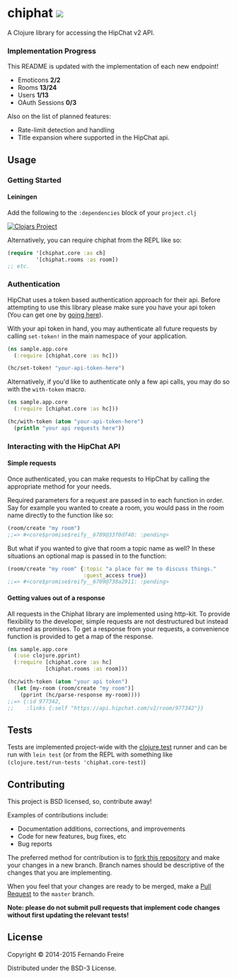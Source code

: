 # chiphat ![](https://circleci.com/gh/dogonthehorizon/chiphat/tree/master.png?circle-token=:circle-token&style=shield)

A Clojure library for accessing the HipChat v2 API.

### Implementation Progress
This README is updated with the implementation of each new endpoint!

* Emoticons **2/2**
* Rooms **13/24**
* Users **1/13**
* OAuth Sessions **0/3**

Also on the list of planned features:

* Rate-limit detection and handling
* Title expansion where supported in the HipChat api.

## Usage

### Getting Started

#### Leiningen

Add the following to the `:dependencies` block of your `project.clj`

[![Clojars Project](http://clojars.org/chiphat/latest-version.svg)](http://clojars.org/chiphat)

Alternatively, you can require chiphat from the REPL like so:

```clojure
(require '[chiphat.core :as ch]
         '[chiphat.rooms :as room])
;; etc.
```

### Authentication

HipChat uses a token based authentication approach for their api. Before
attempting to use this library please make sure you have your api token (You
can get one by [going here][token]).

With your api token in hand, you may authenticate all future requests by
calling `set-token!` in the main namespace of your application.

```clojure
(ns sample.app.core
  (:require [chiphat.core :as hc]))

(hc/set-token! "your-api-token-here")
```

Alternatively, if you'd like to authenticate only a few api calls, you may do
so with the `with-token` macro.

```clojure
(ns sample.app.core
  (:require [chiphat.core :as hc]))

(hc/with-token (atom "your-api-token-here")
  (println "your api requests here"))
```

### Interacting with the HipChat API

#### Simple requests
Once authenticated, you can make requests to HipChat by calling the appropriate
method for your needs.

Required parameters for a request are passed in to each function in order. Say
for example you wanted to create a room, you would pass in the room name
directly to the function like so:

```clojure
(room/create "my room")
;;=> #<core$promise$reify__6709@33f0df40: :pending>
```

But what if you wanted to give that room a topic name as well? In these
situations an optional map is passed in to the function:

```clojure
(room/create "my room" {:topic "a place for me to discuss things."
                        :guest_access true})
;;=> #<core$promise$reify__6709@738a2911: :pending>
```

#### Getting values out of a response

All requests in the Chiphat library are implemented using http-kit. To provide
flexibility to the developer, simple requests are not destructured but instead
returned as promises. To get a response from your requests, a convenience
function is provided to get a map of the response.

```clojure
(ns sample.app.core
  (:use clojure.pprint)
  (:require [chiphat.core :as hc]
            [chiphat.rooms :as room]))

(hc/with-token (atom "your api token")
  (let [my-room (room/create "my room")]
    (pprint (hc/parse-response my-room))))
;;=> {:id 977342,
;;    :links {:self "https://api.hipchat.com/v2/room/977342"}}
```

## Tests

Tests are implemented project-wide with the [clojure.test][test] runner and can
be run with `lein test` (or from the REPL with something like
`(clojure.test/run-tests 'chiphat.core-test)`)

## Contributing

This project is BSD licensed, so, contribute away!

Examples of contributions include:
* Documentation additions, corrections, and improvements
* Code for new features, bug fixes, etc
* Bug reports

The preferred method for contribution is to [fork this repository][fork] and
make your changes in a new branch. Branch names should be descriptive of the
changes that you are implementing.

When you feel that your changes are ready to be merged, make a [Pull Request][pr]
to the `master` branch.

**Note: please do not submit pull requests that implement code changes without
first updating the relevant tests!**

## License

Copyright © 2014-2015 Fernando Freire

Distributed under the BSD-3 License.

[token]: https://www.hipchat.com/account/api
[fork]: https://github.com/dogonthehorizon/chiphat/fork
[pr]: https://help.github.com/articles/using-pull-requests/
[test]: https://clojure.github.io/clojure/clojure.test-api.html
